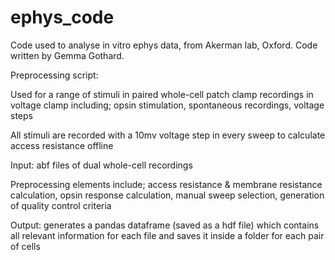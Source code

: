 # ephys_code
Code used to analyse in vitro ephys data, from Akerman lab, Oxford. Code written by Gemma Gothard.


Preprocessing script:

Used for a range of stimuli in paired whole-cell patch clamp recordings in voltage clamp including; opsin stimulation, spontaneous recordings, voltage steps

All stimuli are recorded with a 10mv voltage step in every sweep to calculate access resistance offline

Input: abf files of dual whole-cell recordings 

Preprocessing elements include; access resistance & membrane resistance calculation, opsin response calculation, manual sweep selection, generation of quality control criteria 

Output: generates a pandas dataframe (saved as a hdf file) which contains all relevant information for each file and saves it inside a folder for each pair of cells


